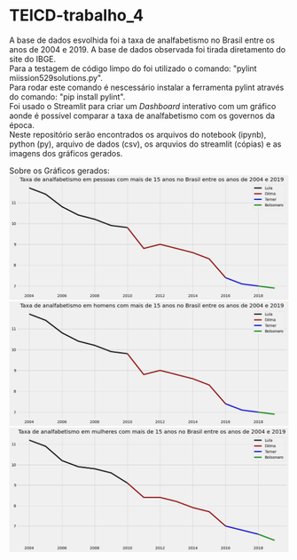 # TEICD-trabalho_4

A base de dados esvolhida foi a taxa de analfabetismo no Brasil entre os anos de 2004 e 2019. A base de dados observada foi tirada diretamento do site do IBGE.</br>
Para a testagem de código limpo do foi utilizado o comando: "pylint miission529solutions.py".</br>
Para rodar este comando é nescessário instalar a ferramenta pylint através do comando: "pip install pylint".</br>
Foi usado o Streamlit para criar um *Dashboard* interativo com um gráfico aonde é possível comparar a taxa de analfabetismo com os governos da época.</br>
Neste repositório serão encontrados os arquivos do notebook (ipynb), python (py), arquivo de dados (csv), os arquvios do streamlit (cópias) e as imagens dos gráficos gerados.

Sobre os Gráficos gerados:
![Total de analfabetos com mais de 15 anos!](/images/totalAnalfabetos.png "Total")
![Número de homens analfabetos com mais de 15 anos!](/images/mascAnalfabetos.png "Total")
![Número de mulheres analfabetas com mais de 15 anos!](/images/femiAnalfabetos.png "Total")
